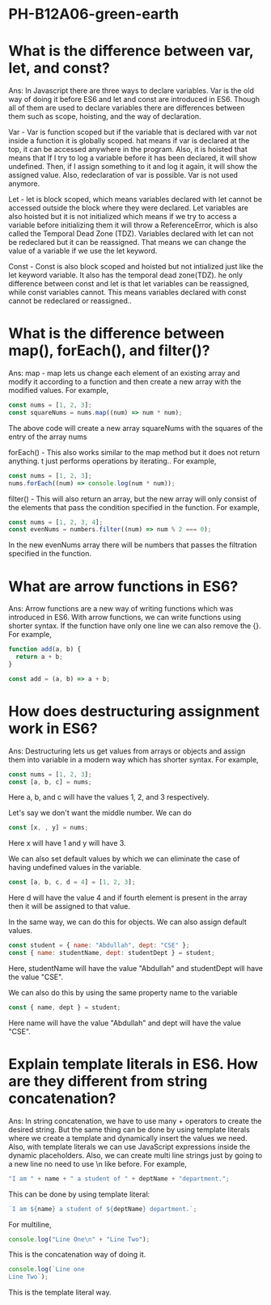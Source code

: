 # PH-B12A06-green-earth

# What is the difference between var, let, and const?

Ans: In Javascript there are three ways to declare variables. Var is the old way of doing it before ES6 and let and const are introduced in ES6. Though all of them are used to declare variables there are differences between them such as scope, hoisting, and the way of declaration.

Var - Var is function scoped but if the variable that is declared with var not inside a function it is globally scoped. hat means if var is declared at the top, it can be accessed anywhere in the program. Also, it is hoisted that means that If I try to log a variable before it has been declared, it will show undefined. Then, if I assign something to it and log it again, it will show the assigned value. Also, redeclaration of var is possible. Var is not used anymore.

Let - let is block scoped, which means variables declared with let cannot be accessed outside the block where they were declared. Let variables are also hoisted but it is not initialized which means if we try to access a variable before initializing them it will throw a ReferenceError, which is also called the Temporal Dead Zone (TDZ). Variables declared with let can not be redeclared but it can be reassigned. That means we can change the value of a variable if we use the let keyword.

Const - Const is also block scoped and hoisted but not intialized just like the let keyword variable. It also has the temporal dead zone(TDZ). he only difference between const and let is that let variables can be reassigned, while const variables cannot. This means variables declared with const cannot be redeclared or reassigned..

# What is the difference between map(), forEach(), and filter()?

Ans: map - map lets us change each element of an existing array and modify it according to a function and then create a new array with the modified values. For example,

```js
const nums = [1, 2, 3];
const squareNums = nums.map((num) => num * num);
```

The above code will create a new array squareNums with the squares of the entry of the array nums

forEach() - This also works similar to the map method but it does not return anything. t just performs operations by iterating.. For example,

```js
const nums = [1, 2, 3];
nums.forEach((num) => console.log(num * num));
```

filter() - This will also return an array, but the new array will only consist of the elements that pass the condition specified in the function. For example,

```js
const nums = [1, 2, 3, 4];
const evenNums = numbers.filter((num) => num % 2 === 0);
```

In the new evenNums array there will be numbers that passes the filtration specified in the function.

# What are arrow functions in ES6?

Ans: Arrow functions are a new way of writing functions which was introduced in ES6. With arrow functions, we can write functions using shorter syntax. If the function have only one line we can also remove the {}. For example,

```js
function add(a, b) {
  return a + b;
}

const add = (a, b) => a + b;
```

# How does destructuring assignment work in ES6?

Ans: Destructuring lets us get values from arrays or objects and assign them into variable in a modern way which has shorter syntax. For example,

```js
const nums = [1, 2, 3];
const [a, b, c] = nums;
```

Here a, b, and c will have the values 1, 2, and 3 respectively.

Let's say we don't want the middle number. We can do

```js
const [x, , y] = nums;
```

Here x will have 1 and y will have 3.

We can also set default values by which we can eliminate the case of having undefined values in the variable.

```js
const [a, b, c, d = 4] = [1, 2, 3];
```

Here d will have the value 4 and if fourth element is present in the array then it will be assigned to that value.

In the same way, we can do this for objects. We can also assign default values.

```js
const student = { name: "Abdullah", dept: "CSE" };
const { name: studentName, dept: studentDept } = student;
```

Here, studentName will have the value "Abdullah" and studentDept will have the value "CSE".

We can also do this by using the same property name to the variable

```js
const { name, dept } = student;
```

Here name will have the value "Abdullah" and dept will have the value "CSE".

# Explain template literals in ES6. How are they different from string concatenation?

Ans: In string concatenation, we have to use many + operators to create the desired string. But the same thing can be done by using template literals where we create a template and dynamically insert the values we need. Also, with template literals we can use JavaScript expressions inside the dynamic placeholders. Also, we can create multi line strings just by going to a new line no need to use \n like before. For example,

```js
"I am " + name + " a student of " + deptName + "department.";
```

This can be done by using template literal:

```js
`I am ${name} a student of ${deptName} department.`;
```

For multiline,

```js
console.log("Line One\n" + "Line Two");
```

This is the concatenation way of doing it.

```js
console.log(`Line one
Line Two`);
```

This is the template literal way.
